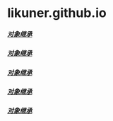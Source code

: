 # likuner.github.io
##### [对象继承](https://github.com/likuner/fragment/blob/master/%E5%AF%B9%E8%B1%A1%E7%BB%A7%E6%89%BF.md)
##### [对象继承](https://github.com/likuner/fragment/blob/master/%E5%AF%B9%E8%B1%A1%E7%BB%A7%E6%89%BF.md)
##### [对象继承](https://github.com/likuner/fragment/blob/master/%E5%AF%B9%E8%B1%A1%E7%BB%A7%E6%89%BF.md)
##### [对象继承](https://github.com/likuner/fragment/blob/master/%E5%AF%B9%E8%B1%A1%E7%BB%A7%E6%89%BF.md)
##### [对象继承](https://github.com/likuner/fragment/blob/master/%E5%AF%B9%E8%B1%A1%E7%BB%A7%E6%89%BF.md)

